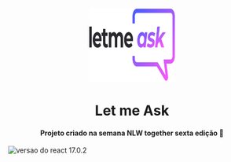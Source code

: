 <p align="center">
	<a href="https://letmeask-nlw-c05b8.web.app/">
		<img src="./src/assets/images/logo.svg" height="150" width="175" alt="logo let me ask" />
	</a>
</p>

<h1 align="center">Let me Ask</h1>

<h4 align="center">Projeto criado na semana NLW together sexta edição 🚀</h4>

<img src="https://img.shields.io/badge/React-v17.0.2-#208AAE" alt="versao do react 17.0.2">

